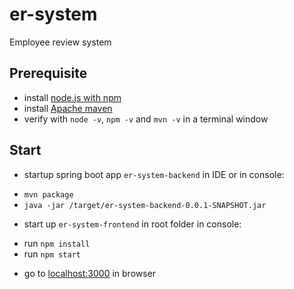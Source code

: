 # er-system
Employee review system

## Prerequisite
 * install [node.js with npm](https://nodejs.org/en/)
 * install [Apache maven](https://maven.apache.org/install.html)
 * verify with `node -v`, `npm -v` and `mvn -v` in a terminal window
 
## Start
 * startup spring boot app `er-system-backend` in IDE or in console:
  + `mvn package`
  + `java -jar /target/er-system-backend-0.0.1-SNAPSHOT.jar`
 * start up `er-system-frontend` in root folder in console:
  + run `npm install`
  + run `npm start`
 * go to [localhost:3000](http://localhost:3000/) in browser
